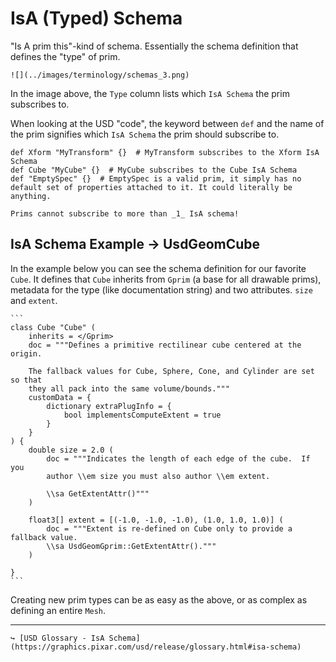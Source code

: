 # IsA (Typed) Schema

"Is A prim this"-kind of schema. Essentially the schema definition that defines the "type" of prim.  

```admonish example title="Prim Type Schema"
![](../images/terminology/schemas_3.png)
```

In the image above, the `Type` column lists which `IsA Schema` the prim subscribes to.

When looking at the USD "code", the keyword between `def` and the name of the prim signifies which `IsA Schema` the prim should subscribe to.

```
def Xform "MyTransform" {}  # MyTransform subscribes to the Xform IsA Schema
def Cube "MyCube" {}  # MyCube subscribes to the Cube IsA Schema
def "EmptySpec" {}  # EmptySpec is a valid prim, it simply has no default set of properties attached to it. It could literally be anything.
```

```admonish warning title=""
Prims cannot subscribe to more than _1_ IsA schema!
```

## IsA Schema Example -> UsdGeomCube

In the example below you can see the schema definition for our favorite `Cube`. It defines that `Cube` inherits from `Gprim` (a base for all drawable prims), metadata for the type (like documentation string) and two attributes. `size` and `extent`.

~~~admonish example title="Cube schema definition"
```
class Cube "Cube" (
    inherits = </Gprim>
    doc = """Defines a primitive rectilinear cube centered at the origin.
    
    The fallback values for Cube, Sphere, Cone, and Cylinder are set so that
    they all pack into the same volume/bounds."""
    customData = {
        dictionary extraPlugInfo = {
            bool implementsComputeExtent = true
        }
    }
) {
    double size = 2.0 (
        doc = """Indicates the length of each edge of the cube.  If you
        author \\em size you must also author \\em extent.
        
        \\sa GetExtentAttr()"""
    )

    float3[] extent = [(-1.0, -1.0, -1.0), (1.0, 1.0, 1.0)] (
        doc = """Extent is re-defined on Cube only to provide a fallback value.
        \\sa UsdGeomGprim::GetExtentAttr()."""
    )

}
```
~~~

Creating new prim types can be as easy as the above, or as complex as defining an entire `Mesh`.

---

```admonish note title=""
↪ [USD Glossary - IsA Schema](https://graphics.pixar.com/usd/release/glossary.html#isa-schema)
```
